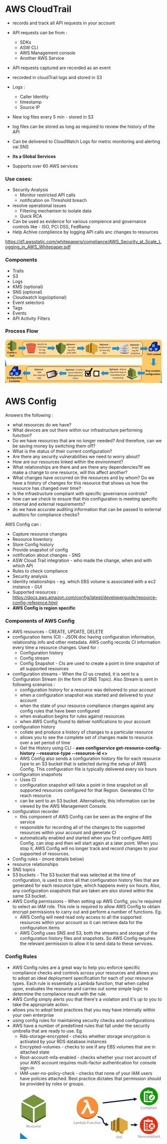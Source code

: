 # AWS CloudTrail
* records and track all API requests in your account
* API requests can be from :
  * SDKs
  * ASW CLI
  * AWS Management console
  * Another AWS Service
  
* API requests captured are recorded as an event
* recorded in cloudTrail logs and stored in S3
* Logs :
  * Caller Identity
  * timestamp
  * Source IP
* New log files every 5 min - stored in S3
* log files can be stored as long as required to review the history of the API
* Can be delivered to CloudWatch Logs for metric monitoring and alerting vai SNS
* **Its a Global Services**
* Supports over 60 AWS services
### Use cases:
* Security Analysis
  * Monitor restricted API calls
  * notification on Threshold breach
* resolve operational issues
  * Filtering mechanism to isolate data
  * Quick RCA
* Can be used as evidence for various compience and governance controls like - ISO, PCI DSS, FedRamp
* Help Achive complience by logging API calls anc changes to resources

https://d1.awsstatic.com/whitepapers/compliance/AWS_Security_at_Scale_Logging_in_AWS_Whitepaper.pdf

### Components
* Trails
* S3
* Logs
* KMS (optional)
* SNS (optional)
* Cloudwatch logs(optional)
* Event selectors
* Tags
* Events
* API Activity Filters

### Process Flow

![Cloud Trail Process Flow](/images/aws/cloudtrail_processflow.png?raw=true)

# AWS Config
Answers the following :
* what resources do we have? 
* What devices are out there within our infrastructure performing function? 
* Do we have resources that are no longer needed? And therefore, can we be saving money by switching them off? 
* What is the status of their current configuration?
* Are there any security vulnerabilities we need to worry about?
* How are our resources linked within the environment?
* What relationships are there and are there any dependencies?If we make a change to one resource, will this affect another?
* What changes have occurred on the resources and by whom? Do we have a history of changes for this resource that shows us how the resource has changed over time?
* Is the infrastructure compliant with specific governance controls?
* how can we check to ensure that this configuration is meeting specific internal and external requirements?
* do we have accurate auditing information that can be passed to external auditors for compliance checks?

AWS Config can :
* Capture resource changes
* Resource Inventory
* Store Config history
* Provide snapshot of config
* notification about changes - SNS
* ASW Cloud Trail integration - who made the change, when and with which APi
* Rules to check compliance
* Security analysis 
* Identity relationships - eg. which EBS volume is associated with a ec2 instance - GUI
* Supported resources : https://docs.aws.amazon.com/config/latest/developerguide/resource-config-reference.html
* **AWS Config is region specific**

### Components of AWS Config
* AWS resources - CREATE, UPDATE, DELETE
* configuration items (CI) - JSON doc having configuration information, relationship info and other metadata. AWS config records CI information every time a resource changes. Used for :
  * Configuration history
  * Config stream
  * Config Snapshot - CIs are used to create a point in time snapshot of all supported resources
* configuration streams - When the CI us created, it is sent to a Configuration Stream (in the form of SNS Topic). Also Stream is sent in following scenarios :
  * configuration history for a resource was delivered to your account
  * when a configuration snapshot was started and delivered to your account
  * when the state of your resource compliance changes against any config rules that have been configured
  * when evaluation begins for rules against resources
  * when AWS Config found to deliver notifications to your account
* configuration history
  * collate and produce a history of changes to a particular resource
  * allows you to see the complete set of changes made to resource over a set period of time
  * Get the History using CLI - **aws configservice get-resource-config-history --resource-type <resource type> --resource-id <>**
  * AWS Config also sends a configuration history file for each resource type to an S3 bucket that is selected during the setup of AWS Config. This configuration file is typically delivered every six hours
* configuration snapshots
  * Uses CI
  * configuration snapshot will take a point in time snapshot on all supported resources configured for that Region. Generates CI for reach resource.
  * can be sent to an S3 bucket. Alternatively, this information can be viewed by the AWS Management Console.
* configuration recorder
  * this component of AWS Config can be seen as the engine of the service
  * responsible for recording all of the changes to the supported resources within your account and generate CI
  * automatically enabled and started when you first configure AWS Config. can stop and then will start again at a later point. When you stop it, AWS Config will no longer track and record changes to your supported of resources.
* Config rules - (more details below)
* resource relationships
* SNS topics
* S3 buckets - The S3 bucket that was selected at the time of configuration, is used to store all that configuration history files that are generated for each resource type, which happens every six hours. Also, any configuration snapshots that are taken are also stored within the same S3 bucket. 
* AWS Config permissions - When setting up AWS Config, you're required to select an IAM role. This role is required to allow AWS Config to obtain encrypt permissions to carry out and perform a number of functions. Eg.
  * AWS Config will need read only access to all the supported resources within your account so it can retrieve data for the configuration items
  * AWS Config uses SNS and S3, both the streams and storage of the configuration history files and snapshots. So AWS Config requires the relevant permission to allow it to send data to these services.

### Config Rules
* AWS Config rules are a great way to help you enforce specific compliance checks and controls across your resources and allows you to adopt an ideal deployment specification for each of your resource types. Each rule is essentially a Lambda function, that when called upon, evaluates the resource and carries out some simple logic to determine the compliance result with the rule.
* AWS Config simply alerts you that there's a violation and it's up to you to take the appropriate action.
* allows you to adopt best practices that you may have internally within your own enterprise
* using config rules for maintaining security checks and configurations
* AWS have a number of predefined rules that fall under the security umbrella that are ready to use. Eg.
  * Rds-storage-encrypted - checks whether storage encryption is activated by your RDS database instances
  * Encrypted-volumes - checks to see if any EBS volumes that are in attached state
  * Root-account-mfa-enabled - checks whether your root account of your AWS account requires multi-factor authentication for console sign-in
  * IAM-user-no-policy-check - checks that none of your IAM users have policies attached. Best practice dictates that permission should be provided by roles or groups.
![Config Rules Process Flow](/images/aws/config_rules.png?raw=true)